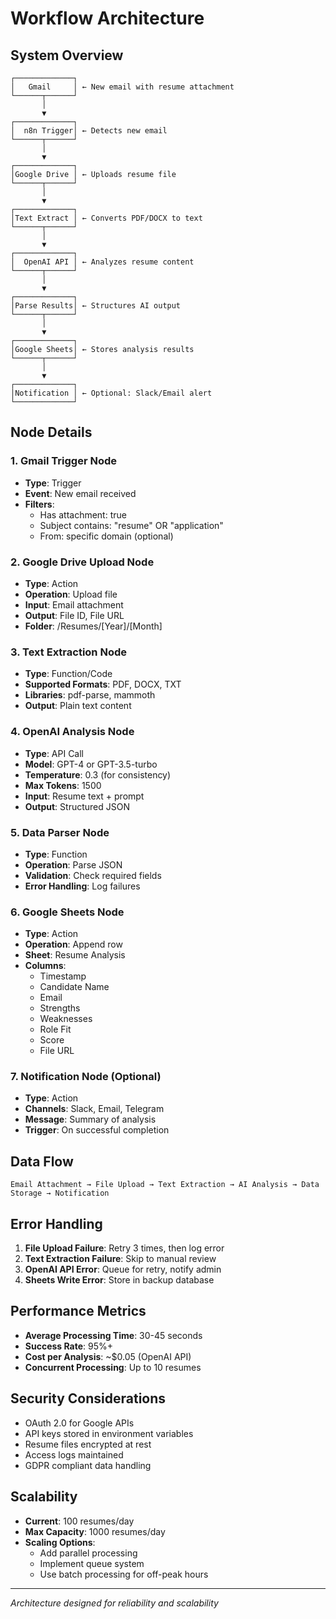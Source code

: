 # Workflow Architecture

## System Overview

```
┌─────────────┐
│   Gmail     │ ← New email with resume attachment
└──────┬──────┘
       │
       ▼
┌─────────────┐
│  n8n Trigger│ ← Detects new email
└──────┬──────┘
       │
       ▼
┌─────────────┐
│Google Drive │ ← Uploads resume file
└──────┬──────┘
       │
       ▼
┌─────────────┐
│Text Extract │ ← Converts PDF/DOCX to text
└──────┬──────┘
       │
       ▼
┌─────────────┐
│  OpenAI API │ ← Analyzes resume content
└──────┬──────┘
       │
       ▼
┌─────────────┐
│Parse Results│ ← Structures AI output
└──────┬──────┘
       │
       ▼
┌─────────────┐
│Google Sheets│ ← Stores analysis results
└──────┬──────┘
       │
       ▼
┌─────────────┐
│Notification │ ← Optional: Slack/Email alert
└─────────────┘
```

## Node Details

### 1. Gmail Trigger Node
- **Type**: Trigger
- **Event**: New email received
- **Filters**: 
  - Has attachment: true
  - Subject contains: "resume" OR "application"
  - From: specific domain (optional)

### 2. Google Drive Upload Node
- **Type**: Action
- **Operation**: Upload file
- **Input**: Email attachment
- **Output**: File ID, File URL
- **Folder**: /Resumes/[Year]/[Month]

### 3. Text Extraction Node
- **Type**: Function/Code
- **Supported Formats**: PDF, DOCX, TXT
- **Libraries**: pdf-parse, mammoth
- **Output**: Plain text content

### 4. OpenAI Analysis Node
- **Type**: API Call
- **Model**: GPT-4 or GPT-3.5-turbo
- **Temperature**: 0.3 (for consistency)
- **Max Tokens**: 1500
- **Input**: Resume text + prompt
- **Output**: Structured JSON

### 5. Data Parser Node
- **Type**: Function
- **Operation**: Parse JSON
- **Validation**: Check required fields
- **Error Handling**: Log failures

### 6. Google Sheets Node
- **Type**: Action
- **Operation**: Append row
- **Sheet**: Resume Analysis
- **Columns**: 
  - Timestamp
  - Candidate Name
  - Email
  - Strengths
  - Weaknesses
  - Role Fit
  - Score
  - File URL

### 7. Notification Node (Optional)
- **Type**: Action
- **Channels**: Slack, Email, Telegram
- **Message**: Summary of analysis
- **Trigger**: On successful completion

## Data Flow

```
Email Attachment → File Upload → Text Extraction → AI Analysis → Data Storage → Notification
```

## Error Handling

1. **File Upload Failure**: Retry 3 times, then log error
2. **Text Extraction Failure**: Skip to manual review
3. **OpenAI API Error**: Queue for retry, notify admin
4. **Sheets Write Error**: Store in backup database

## Performance Metrics

- **Average Processing Time**: 30-45 seconds
- **Success Rate**: 95%+
- **Cost per Analysis**: ~$0.05 (OpenAI API)
- **Concurrent Processing**: Up to 10 resumes

## Security Considerations

- OAuth 2.0 for Google APIs
- API keys stored in environment variables
- Resume files encrypted at rest
- Access logs maintained
- GDPR compliant data handling

## Scalability

- **Current**: 100 resumes/day
- **Max Capacity**: 1000 resumes/day
- **Scaling Options**:
  - Add parallel processing
  - Implement queue system
  - Use batch processing for off-peak hours

---

*Architecture designed for reliability and scalability*